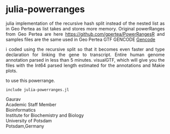 # julia-powerranges

<div align = "justify">
  
julia implementation of the recursive hash split instead of the nested list as in Geo Pertea as list takes and stores more memory. Original powerRanges from Geo Pertea are here https://github.com/gpertea/PowerRangesR and samples files are the same used in Geo Pertea GTF GENCODE [Gencode](https://www.gencodegenes.org/human/release_43lift37.html)

i coded using the recursive split so that it becomes even faster and type declaration for linking the gene to transcript. Entire human genome annotation parsed in less than 5 minutes. visualGTF, which will give you the files with the Int64 parsed length estimated for the annotations and Makie plots. 

to use this powerrange. 
```
include julia-powerranges.jl
```

Gaurav \
Academic Staff Member \
Bioinformatics \
Institute for Biochemistry and Biology \
University of Potsdam \
Potsdam,Germany


